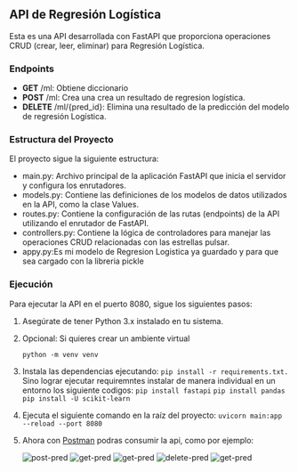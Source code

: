 ## API de Regresión Logística

Esta es una API desarrollada con FastAPI que proporciona operaciones CRUD (crear, leer, eliminar) para Regresión Logística.

### Endpoints

- **GET** /ml: Obtiene diccionario
- **POST** /ml: Crea una crea un resultado de regresion logística.
- **DELETE** /ml/{pred_id}: Elimina una resultado de la predicción del modelo de regresión Logística.

### Estructura del Proyecto

El proyecto sigue la siguiente estructura:

- main.py: Archivo principal de la aplicación FastAPI que inicia el servidor y configura los enrutadores.
- models.py: Contiene las definiciones de los modelos de datos utilizados en la API, como la clase Values.
- routes.py: Contiene la configuración de las rutas (endpoints) de la API utilizando el enrutador de FastAPI.
- controllers.py: Contiene la lógica de controladores para manejar las operaciones CRUD relacionadas con las estrellas pulsar.
- appy.py:Es mi modelo de Regresion Logistica ya guardado y para que sea cargado con la libreria pickle

### Ejecución

Para ejecutar la API en el puerto 8080, sigue los siguientes pasos:

1. Asegúrate de tener Python 3.x instalado en tu sistema.

2. Opcional: Si quieres crear un ambiente virtual

   `python -m venv venv`

3. Instala las dependencias ejecutando:
   `pip install -r requirements.txt.`
   Sino lograr ejecutar requiremntes instalar de manera individual en un entorno los siguiente codigos:
    `pip install fastapi`
   `pip install pandas`
   `pip install -U scikit-learn`

5. Ejecuta el siguiente comando en la raíz del proyecto:
   `uvicorn main:app --reload --port 8080`
6. Ahora con [Postman](https://www.postman.com/downloads/) podras consumir la api, como por ejemplo:

   ![post-pred](./assets/image1.png)
   ![get-pred](./assets/image2.png)
   ![get-pred](./assets/image2.png)
   ![delete-pred](./assets/image4.png)
   ![get-pred](./assets/image5.png)

